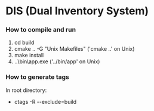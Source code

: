 # DIS (Dual Inventory System)


### How to compile and run
1. cd build
2. cmake .. -G "Unix Makefiles"  ('cmake ..' on Unix)
3. make install
4. ..\bin\app.exe  ('../bin/app' on Unix)


### How to generate tags
In root directory:
- ctags -R --exclude=build

